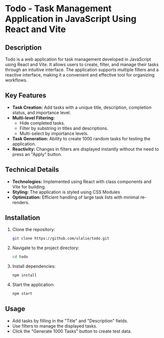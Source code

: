 # Todo - Task Management Application in JavaScript Using React and Vite

## Description
Todo is a web application for task management developed in JavaScript using React and Vite. It allows users to create, filter, and manage their tasks through an intuitive interface. The application supports multiple filters and a reactive interface, making it a convenient and effective tool for organizing workflows.

## Key Features
- **Task Creation:** Add tasks with a unique title, description, completion status, and importance level.
- **Multi-level Filtering:**
  - Hide completed tasks.
  - Filter by substring in titles and descriptions.
  - Multi-select by importance levels.
- **Task Generation:** Ability to create 1000 random tasks for testing the application.
- **Reactivity:** Changes in filters are displayed instantly without the need to press an "Apply" button.

## Technical Details
- **Technologies:** Implemented using React with class components and Vite for building.
- **Styling:** The application is styled using CSS Modules
- **Optimization:** Efficient handling of large task lists with minimal re-renders.

## Installation
1. Clone the repository:
   ```bash
   git clone https://github.com/ulalie/todo.git
   ```
2. Navigate to the project directory:
   ```bash
   cd todo
   ```
3. Install dependencies:
   ```bash
   npm install
   ```
4. Start the application:
   ```bash
   npm start
   ```

## Usage
- Add tasks by filling in the "Title" and "Description" fields.
- Use filters to manage the displayed tasks.
- Click the "Generate 1000 Tasks" button to create test data.
